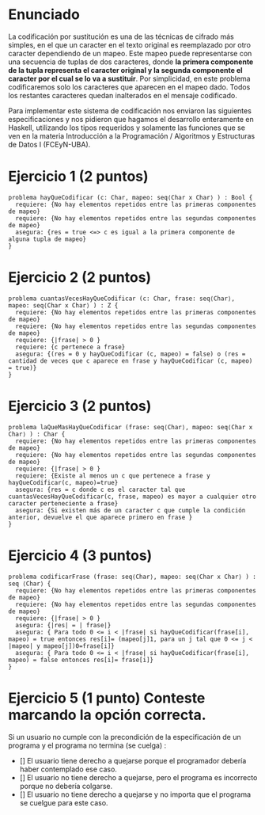 # Enunciado

La codificación por sustitución es una de las técnicas de cifrado más simples, en el que un caracter en el texto original es reemplazado por otro caracter dependiendo de un mapeo. Este mapeo puede representarse con una secuencia de tuplas de dos caracteres, donde **la primera componente de la tupla representa el caracter original y la segunda componente el caracter por el cual se lo va a sustituir**. Por simplicidad, en este problema codificaremos solo los caracteres que aparecen en el mapeo dado. Todos los restantes caracteres quedan inalterados en el mensaje codificado.

Para implementar este sistema de codificación nos enviaron las siguientes especificaciones y nos pidieron que hagamos el desarrollo enteramente en Haskell, utilizando los tipos requeridos y solamente las funciones que se ven en la materia Introducción a la Programación / Algoritmos y Estructuras de Datos I (FCEyN-UBA).

# Ejercicio 1 (2 puntos)
```
problema hayQueCodificar (c: Char, mapeo: seq⟨Char x Char⟩ ) : Bool {
  requiere: {No hay elementos repetidos entre las primeras componentes de mapeo}
  requiere: {No hay elementos repetidos entre las segundas componentes de mapeo}
  asegura: {res = true <=> c es igual a la primera componente de alguna tupla de mapeo}
}
```
# Ejercicio 2 (2 puntos)
```
problema cuantasVecesHayQueCodificar (c: Char, frase: seq⟨Char⟩, mapeo: seq⟨Char x Char⟩ ) : Z {
  requiere: {No hay elementos repetidos entre las primeras componentes de mapeo}
  requiere: {No hay elementos repetidos entre las segundas componentes de mapeo}
  requiere: {|frase| > 0 }
  requiere: {c pertenece a frase}
  asegura: {(res = 0 y hayQueCodificar (c, mapeo) = false) o (res = cantidad de veces que c aparece en frase y hayQueCodificar (c, mapeo) = true)}
}
```
# Ejercicio 3 (2 puntos)
```
problema laQueMasHayQueCodificar (frase: seq⟨Char⟩, mapeo: seq⟨Char x Char⟩ ) : Char {
  requiere: {No hay elementos repetidos entre las primeras componentes de mapeo}
  requiere: {No hay elementos repetidos entre las segundas componentes de mapeo}
  requiere: {|frase| > 0 }
  requiere: {Existe al menos un c que pertenece a frase y hayQueCodificar(c, mapeo)=true}
  asegura: {res = c donde c es el caracter tal que cuantasVecesHayQueCodificar(c, frase, mapeo) es mayor a cualquier otro caracter perteneciente a frase}
  asegura: {Si existen más de un caracter c que cumple la condición anterior, devuelve el que aparece primero en frase }
}
```
# Ejercicio 4 (3 puntos)
```
problema codificarFrase (frase: seq⟨Char⟩, mapeo: seq⟨Char x Char⟩ ) : seq ⟨Char⟩ {
  requiere: {No hay elementos repetidos entre las primeras componentes de mapeo}
  requiere: {No hay elementos repetidos entre las segundas componentes de mapeo}
  requiere: {|frase| > 0 }
  asegura: {|res| = | frase|}
  asegura: { Para todo 0 <= i < |frase| si hayQueCodificar(frase[i], mapeo) = true entonces res[i]= (mapeo[j]1, para un j tal que 0 <= j < |mapeo| y mapeo[j])0=frase[i]}
  asegura: { Para todo 0 <= i < |frase| si hayQueCodificar(frase[i], mapeo) = false entonces res[i]= frase[i]}
}
```
# Ejercicio 5 (1 punto) Conteste marcando la opción correcta. 

Si un usuario no cumple con la precondición de la especificación de un programa y el programa no termina (se cuelga) :

- [] El usuario tiene derecho a quejarse porque el programador debería haber contemplado ese caso.
- [] El usuario no tiene derecho a quejarse, pero el programa es incorrecto porque no debería colgarse.
- [] El usuario no tiene derecho a quejarse y no importa que el programa se cuelgue para este caso.
